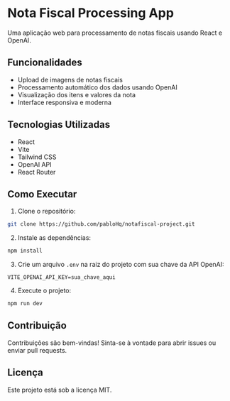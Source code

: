 # Nota Fiscal Processing App

Uma aplicação web para processamento de notas fiscais usando React e OpenAI.

## Funcionalidades

- Upload de imagens de notas fiscais
- Processamento automático dos dados usando OpenAI
- Visualização dos itens e valores da nota
- Interface responsiva e moderna

## Tecnologias Utilizadas

- React
- Vite
- Tailwind CSS
- OpenAI API
- React Router

## Como Executar

1. Clone o repositório:

```bash
git clone https://github.com/pabloHq/notafiscal-project.git
```

2. Instale as dependências:

```bash
npm install
```

3. Crie um arquivo `.env` na raiz do projeto com sua chave da API OpenAI:

```
VITE_OPENAI_API_KEY=sua_chave_aqui
```

4. Execute o projeto:

```bash
npm run dev
```

## Contribuição

Contribuições são bem-vindas! Sinta-se à vontade para abrir issues ou enviar pull requests.

## Licença

Este projeto está sob a licença MIT.

